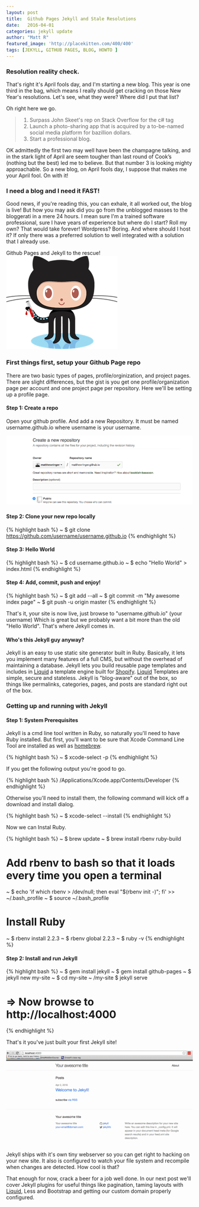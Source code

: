 ```yaml
---
layout: post
title:  Github Pages Jekyll and Stale Resolutions 
date:   2016-04-01 
categories: jekyll update
author: "Matt R"
featured_image: 'http://placekitten.com/400/400'
tags: [JEKYLL, GITHUB PAGES, BLOG, HOWTO ]
---
```


### Resolution reality check.

That's right it's April fools day, and I'm starting a new blog. This year is one third in the bag, which means I really should get cracking on those New Year's resolutions. Let's see, what they were? Where did I put that list? 

Oh right here we go.

> 1. Surpass John Skeet's rep on Stack Overflow for the c# tag
> 2. Launch a photo-sharing app that is acquired by a to-be-named social media platform for bazillion dollars.
> 3. Start a professional blog. 

OK admittedly the first two may well have been the champagne talking, and in the stark light of April are seem tougher than last round of Cook’s (nothing but the best) led me to believe. But that number 3 is looking mighty approachable. So a new blog, on April fools day, I suppose that makes me your April fool. On with it!

### I need a blog and I need it FAST!

Good news, if you're reading this, you can exhale, it all worked out, the blog is live! But how you may ask did you go from the unblogged masses to the bloggerati in a mere 24 hours. I mean sure I'm a trained software professional, sure I have years of experience but where do I start? Roll my own? That would take forever! Wordpress? Boring. And where should I host it? If only there was a preferred solution to well integrated with a solution that I already use.

Github Pages and Jekyll to the rescue! ![jeykll octocat](/images/octojekyll.png)

### First things first, setup your Github Page repo

There are two basic types of pages, profile/orginization, and project pages. There are slight differences, but the gist is you get one profile/organization page per account and one project page per repository. Here we'll be setting up a profile page.

#### Step 1: Create a repo
Open your github profile. And add a new Repository. It must be named username.github.io where username is your username.

<img class="img-thumbnail" src="/images/add-repo.png">

#### Step 2: Clone your new repo locally
{% highlight bash %}
~ $ git clone https://github.com/username/username.github.io
{% endhighlight %}

#### Step 3: Hello World
{% highlight bash %}
~ $ cd username.github.io
~ $ echo "Hello World" > index.html
{% endhighlight %}

#### Step 4: Add, commit, push and enjoy!
{% highlight bash %}
~ $ git add --all
~ $ git commit -m "My awesome index page"
~ $ git push -u origin master
{% endhighlight %}

That's it, your site is now live, just browse to "username.github.io" (your username) Which is great but we probably want a bit more than the old "Hello World". That's where Jekyll comes in. 

#### Who's this Jekyll guy anyway?

Jekyll is an easy to use static site generator built in Ruby. Basically, it lets you implement many features of a full CMS, but without the overhead of maintaining a database. Jekyll lets you build reusable page templates and includes in [Liquid][Liquid] a template engine built for [Shopify](http://www.shopify.com/). [Liquid][Liquid] Templates are simple, secure and stateless. Jekyll is "blog-aware" out of the box, so things like permalinks, categories, pages, and posts are standard right out of the box. 

### Getting up and running with Jekyll

#### Step 1: System Prerequisites
Jekyll is a cmd line tool written in Ruby, so naturally you'll need to have Ruby installed. But first, you'll want to be sure that Xcode Command Line Tool are installed as well as [homebrew](http://brew.sh/). 

{% highlight bash %}
~ $ xcode-select -p
{% endhighlight %}

If you get the following output you're good to go.  

{% highlight bash %}
/Applications/Xcode.app/Contents/Developer
{% endhighlight %}

Otherwise you'll need to install them, the following command will kick off a download and install dialog.
 
{% highlight bash %}
~ $ xcode-select --install
{% endhighlight %}

Now we can Instal Ruby. 

{% highlight bash %}
~ $ brew update
~ $ brew install rbenv ruby-build

# Add rbenv to bash so that it loads every time you open a terminal
~ $ echo 'if which rbenv > /dev/null; then eval "$(rbenv init -)"; fi' >> ~/.bash_profile
~ $ source ~/.bash_profile

# Install Ruby
~ $ rbenv install 2.2.3
~ $ rbenv global 2.2.3
~ $ ruby -v
{% endhighlight %}

#### Step 2: Install and run Jekyll 
{% highlight bash %}
~ $ gem install jekyll
~ $ gem install github-pages
~ $ jekyll new my-site
~ $ cd my-site
~ /my-site $ jekyll serve
# => Now browse to http://localhost:4000
{% endhighlight %}

That's it you've just built your first Jekyll site!


<img class="img-thumbnail" src="/images/yourawesomesite.png">


Jekyll ships with it's own tiny webserver so you can get right to hacking on your new site. It also is configured to watch your file system and recompile when changes are detected. How cool is that?

That enough for now, crack a beer for a job well done. In our next post we'll cover Jekyll plugins for useful things like pagination, taming layouts with [Liquid][Liquid], Less and Bootstrap and getting our custom domain properly configured. 


[Liquid]:https://github.com/Shopify/liquid/wiki